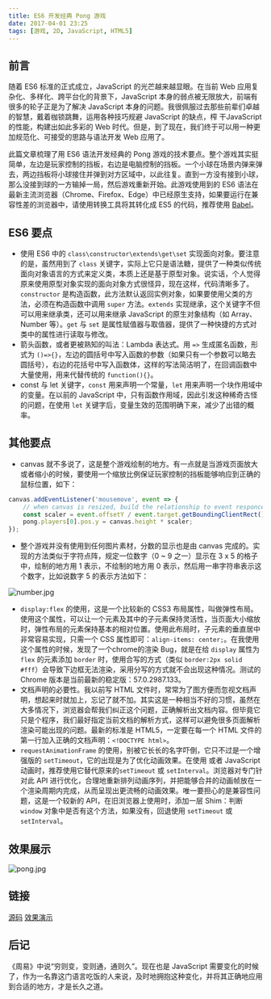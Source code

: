 ```yaml
---
title: ES6 开发经典 Pong 游戏
date: 2017-04-01 23:25
tags: [游戏, 2D, JavaScript, HTML5]
---
```

## 前言
随着 ES6 标准的正式成立，JavaScript 的光芒越来越显眼。在当前 Web 应用复杂化、多样化、跨平台化的背景下，JavaScript 本身的弱点被无限放大，前端有很多的轮子正是为了解决 JavaScript 本身的问题。我很佩服过去那些前辈们卓越的智慧，戴着枷锁跳舞，运用各种技巧规避 JavaScript 的缺点，榨 干JavaScript 的性能，构建出如此多彩的 Web 时代。但是，到了现在，我们终于可以用一种更加规范化、可接受的思路与语法开发 Web 应用了。


<!--more-->


此篇文章梳理了用 ES6 语法开发经典的 Pong 游戏的技术要点。整个游戏其实挺简单，左边是玩家控制的挡板，右边是电脑控制的挡板。一个小球在场景内弹来弹去，两边挡板将小球接住并弹到对方区域中，以此往复。直到一方没有接到小球，那么没接到球的一方输掉一局，然后游戏重新开始。此游戏使用到的 ES6 语法在最新主流浏览器（Chrome、Firefox、Edge）中已经原生支持，如果要运行在兼容性差的浏览器中，请使用转换工具将其转化成 ES5 的代码，推荐使用 [Babel][1]。

## ES6 要点
- 使用 ES6 中的 `class\constructor\extends\get\set` 实现面向对象。要注意的是，虽然用到了 `class` 关键字，实际上它只是语法糖，提供了一种类似传统面向对象语言的方式来定义类，本质上还是基于原型对象。说实话，个人觉得原来使用原型对象实现的面向对象方式很怪异，现在这样，代码清晰多了。`constructor` 是构造函数，此方法默认返回实例对象，如果要使用父类的方法，必须在构造函数中调用 `super` 方法。`extends` 实现继承，这个关键字不但可以用来继承类，还可以用来继承 JavaScript 的原生对象结构（如 Array、Number 等）。`get` 与 `set` 是属性赋值器与取值器，提供了一种快捷的方式对类中的属性进行读取与修改。
- 箭头函数，或者更被熟知的叫法：Lambda 表达式。用 `=>` 生成匿名函数，形式为 `()=>{}`，左边的圆括号中写入函数的参数（如果只有一个参数可以略去圆括号），右边的花括号中写入函数体，这样的写法简洁明了，在回调函数中大量使用，用来代替传统的 `function(){}`。
- const 与 let 关键字，`const` 用来声明一个常量，`let` 用来声明一个块作用域中的变量。在以前的 JavaScript 中，只有函数作用域，因此引发这种稀奇古怪的问题，在使用 `let` 关键字后，变量生效的范围明确下来，减少了出错的概率。

## 其他要点
- canvas 就不多说了，这是整个游戏绘制的地方。有一点就是当游戏页面放大或者缩小的时候，要使用一个缩放比例保证玩家控制的挡板能够响应到正确的鼠标位置，如下：
```JavaScript
canvas.addEventListener('mousemove', event => {
    // when canvas is resized, build the relationship to event responce
    const scaler = event.offsetY / event.target.getBoundingClientRect().height;
    pong.players[0].pos.y = canvas.height * scaler;
});
```
- 整个游戏并没有使用到任何图片素材，分数的显示也是由 canvas 完成的。实现的方法类似于字符点阵，规定一位数字（0 ~ 9 之一）显示在 3 x 5 的格子中，绘制的地方用 1 表示，不绘制的地方用 0 表示，然后用一串字符串表示这个数字，比如说数字 5 的表示方法如下：

![number.jpg][2]

- `display:flex` 的使用，这是一个比较新的 CSS3 布局属性，叫做弹性布局。使用这个属性，可以让一个元素及其中的子元素保持灵活性，当页面大小缩放时，弹性布局的元素保持基本的相对位置。使用此布局时，子元素的垂直居中非常容易实现，只需一个 CSS 属性即可：`align-items: center;`。在我使用这个属性的时候，发现了一个chrome的渲染 Bug，就是在给 `display` 属性为 `flex` 的元素添加 `border` 时，使用合写的方式（类似 `border:2px solid #fff`）会导致下边框无法渲染，采用分写的方式就不会出现这种情况。测试的 Chrome 版本是当前最新的稳定版：57.0.2987.133。
- 文档声明的必要性。我以前写 HTML 文件时，常常为了图方便而忽视文档声明，想起来时就加上，忘记了就不加。其实这是一种相当不好的习惯，虽然在大多情况下，浏览器会帮我们纠正这个问题，正确解析出文档内容。但毕竟它只是个程序，我们最好指定当前文档的解析方式，这样可以避免很多页面解析渲染可能出现的问题。最新的标准是 HTML5，一定要在每一个 HTML 文件的第一行加入正确的文档声明：`<!DOCTYPE html>`。
- `requestAnimationFrame` 的使用，别被它长长的名字吓倒，它只不过是一个增强版的 `setTimeout`，它的出现是为了优化动画效果。在使用 <canvas> 或者 JavaScript 动画时，推荐使用它替代原来的`setTimeout` 或 `setInterval`。浏览器对专门针对此 API 进行优化，合理地重新排列动画序列，并把能够合并的动画帧放在一个渲染周期内完成，从而呈现出更流畅的动画效果。唯一要担心的是兼容性问题，这是一个较新的 API，在旧浏览器上使用时，添加一层 Shim：判断 `window` 对象中是否有这个方法，如果没有，回退使用 `setTimeout` 或 `setInterval`。

## 效果展示

![pong.jpg][3]

## 链接

[源码][4]
[效果演示][5]

## 后记
《周易》中说“穷则变，变则通，通则久”。现在也是 JavaScript 需要变化的时候了，作为一名靠这门语言吃饭的人来说，及时地拥抱这种变化，并将其正确地应用到合适的地方，才是长久之道。


  [1]: http://babeljs.io/
  [2]: /img/number.jpg
  [3]: /img/pong.jpg
  [4]: https://github.com/chunqiuyiyu/learn-javascript/tree/master/pong
  [5]: http://www.chunqiuyiyu.com/usr/uploads/demos/pong/index.html
